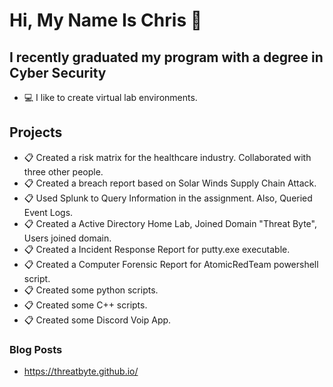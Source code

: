 # Hi, My Name Is Chris 👋 


## I recently graduated my program with a degree in Cyber Security

- 💻 I like to create virtual lab environments.

## Projects

- 📋 Created a risk matrix for the healthcare industry. Collaborated with three other people.
- 📋 Created a breach report based on Solar Winds Supply Chain Attack.
- 📋 Used Splunk to Query Information in the assignment. Also, Queried Event Logs.
- 📋 Created a Active Directory Home Lab, Joined Domain "Threat Byte", Users joined domain.
- 📋 Created a Incident Response Report for putty.exe executable.
- 📋 Created a Computer Forensic Report for AtomicRedTeam powershell script.
- 📋 Created some python scripts.
- 📋 Created some C++ scripts.
- 📋 Created some Discord Voip App.

### Blog Posts

- https://threatbyte.github.io/
